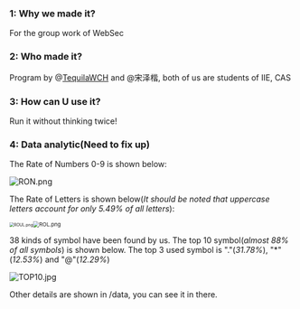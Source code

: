 ### 1: Why we made it?

For the group work of WebSec 

### 2: Who made it?

Program by @[TequilaWCH](https://github.com/TequilaWch) and @宋泽楷, both of us are students of IIE, CAS

### 3: How can U use it?

Run it without thinking twice!

### 4: Data analytic(Need to fix up)

The Rate of Numbers 0-9 is shown below:

![RON.png](https://s2.loli.net/2022/10/15/F2jTE7g9IAuGUHp.png)

The Rate of Letters is shown below(*It should be noted that uppercase letters account for only 5.49% of all letters*):

<img src="https://s2.loli.net/2022/10/15/3tzaAyRJBCi4Quv.png" alt="ROUL.png" style="zoom:50%;" /><img src="https://s2.loli.net/2022/10/15/MyHpl9IRmVQPwGY.png" alt="ROL.png" style="zoom:67%;" />

38 kinds of symbol have been found by us. The top 10 symbol(*almost 88% of all symbols*) is shown below. The top 3 used symbol is "."(*31.78%*), "\*"(*12.53%*) and "@"(*12.29%*)

![TOP10.jpg](https://s2.loli.net/2022/10/15/W8y597RwB6lZoFQ.jpg)

Other details are shown in /data, you can see it in there.

